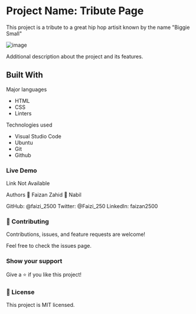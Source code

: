 # Project Name: Tribute Page 

This project is a tribute to a great hip hop artisit known by the name "Biggie Small"

![image](https://user-images.githubusercontent.com/78415728/124773447-67684400-df56-11eb-9e6e-9fe5e8f7f1f8.png)

Additional description about the project and its features.

## Built With
Major languages
- HTML
- CSS
- Linters

Technologies used
- Visual Studio Code
- Ubuntu
- Git
- Github


### Live Demo
Link Not Available

Authors
👤 Faizan Zahid
👤 Nabil 

GitHub: @faizi_2500
Twitter: @Faizi_250
LinkedIn: faizan2500

### 🤝 Contributing
Contributions, issues, and feature requests are welcome!

Feel free to check the issues page.

### Show your support
Give a ⭐️ if you like this project!


### 📝 License
This project is MIT licensed.
